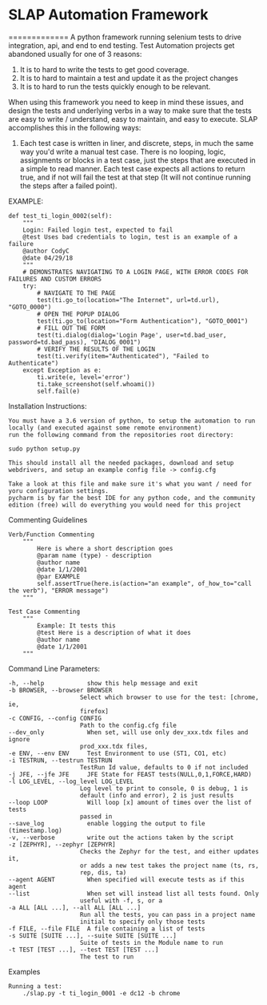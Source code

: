 # SLAP Automation Framework
=============
A python framework running selenium tests to drive integration, api, and end to end testing.
Test Automation projects get abandoned usually for one of 3 reasons:

1. It is to hard to write the tests to get good coverage.
2. It is to hard to maintain a test and update it as the project changes
3. It is to hard to run the tests quickly enough to be relevant.

When using this framework you need to keep in mind these issues, and design the tests and underlying verbs in a way to
make sure that the tests are easy to write / understand, easy to maintain, and easy to execute. SLAP accomplishes this
in the following ways:

1. Each test case is written in liner, and discrete, steps, in much the same way you'd write a manual test case.
There is no looping, logic, assignments or blocks in a test case, just the steps that are executed in a simple to
read manner. Each test case expects all actions to return true, and if not will fail the test at that step (It will not
continue running the steps after a failed point).

EXAMPLE:

```
def test_ti_login_0002(self):
    """
    Login: Failed login test, expected to fail
    @test Uses bad credentials to login, test is an example of a failure
    @author CodyC
    @date 04/29/18
    """
    # DEMONSTRATES NAVIGATING TO A LOGIN PAGE, WITH ERROR CODES FOR FAILURES AND CUSTOM ERRORS
    try:
        # NAVIGATE TO THE PAGE
        test(ti.go_to(location="The Internet", url=td.url), "GOTO_0000")
        # OPEN THE POPUP DIALOG
        test(ti.go_to(location="Form Authentication"), "GOTO_0001")
        # FILL OUT THE FORM
        test(ti.dialog(dialog='Login Page', user=td.bad_user, password=td.bad_pass), "DIALOG_0001")
        # VERIFY THE RESULTS OF THE LOGIN
        test(ti.verify(item="Authenticated"), "Failed to Authenticate")
    except Exception as e:
        ti.write(e, level='error')
        ti.take_screenshot(self.whoami())
        self.fail(e)
```





Installation Instructions:

    You must have a 3.6 version of python, to setup the automation to run locally (and executed against some remote environment)
    run the following command from the repositories root directory:
    
    sudo python setup.py
    
    This should install all the needed packages, download and setup webdrivers, and setup an example config file -> config.cfg
    
    Take a look at this file and make sure it's what you want / need for yoru configuration settings. 
    pycharm is by far the best IDE for any python code, and the community edition (free) will do everything you would need for this project

Commenting Guidelines

	Verb/Function Commenting
		"""
            Here is where a short description goes
            @param name (type) - description
            @author name
            @date 1/1/2001
            @par EXAMPLE
            self.assertTrue(here.is(action="an example", of_how_to="call the verb"), "ERROR message")
		"""

	Test Case Commenting
		"""
            Example: It tests this
            @test Here is a description of what it does
            @author name
            @date 1/1/2001
        """

Command Line Parameters:

    -h, --help            show this help message and exit
    -b BROWSER, --browser BROWSER
                        Select which browser to use for the test: [chrome, ie,
                        firefox]
    -c CONFIG, --config CONFIG
                        Path to the config.cfg file
    --dev_only            When set, will use only dev_xxx.tdx files and ignore
                        prod_xxx.tdx files,
    -e ENV, --env ENV     Test Environment to use (ST1, CO1, etc)
    -i TESTRUN, --testrun TESTRUN
                        TestRun Id value, defaults to 0 if not included
    -j JFE, --jfe JFE     JFE State for FEAST tests(NULL,0,1,FORCE,HARD)
    -l LOG_LEVEL, --log_level LOG_LEVEL
                        Log level to print to console, 0 is debug, 1 is
                        default (info and error), 2 is just results
    --loop LOOP           Will loop [x] amount of times over the list of tests
                        passed in
    --save_log            enable logging the output to file (timestamp.log)
    -v, --verbose         write out the actions taken by the script
    -z [ZEPHYR], --zephyr [ZEPHYR]
                        Checks the Zephyr for the test, and either updates it,
                        or adds a new test takes the project name (ts, rs,
                        rep, dis, ta)
    --agent AGENT         When specified will execute tests as if this agent
    --list                When set will instead list all tests found. Only
                        useful with -f, s, or a
    -a ALL [ALL ...], --all ALL [ALL ...]
                        Run all the tests, you can pass in a project name
                        initial to specify only those tests
    -f FILE, --file FILE  A file containing a list of tests
    -s SUITE [SUITE ...], --suite SUITE [SUITE ...]
                        Suite of tests in the Module name to run
    -t TEST [TEST ...], --test TEST [TEST ...]
                        The test to run

Examples

    Running a test:
        ./slap.py -t ti_login_0001 -e dc12 -b chrome